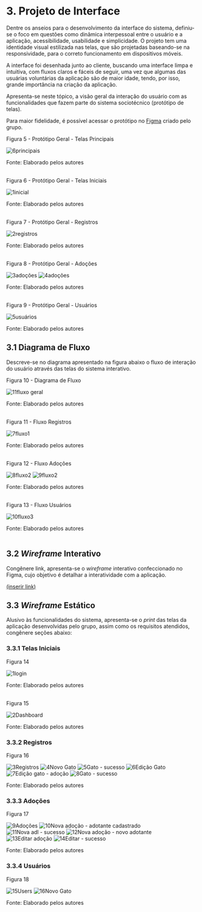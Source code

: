 
# 3. Projeto de Interface

Dentre os anseios para o desenvolvimento da interface do sistema, definiu-se o foco em questões como dinâmica interpessoal entre o usuário e a aplicação, acessibilidade, usabilidade e simplicidade. O projeto tem uma identidade visual estilizada nas telas, que são projetadas baseando-se na responsividade, para o correto funcionamento em dispositivos móveis.

A interface foi desenhada junto ao cliente, buscando uma interface limpa e intuitiva, com fluxos claros e fáceis de seguir, uma vez que algumas das usuárias voluntárias da aplicação são de maior idade, tendo, por isso, grande importância na criação da aplicação.

Apresenta-se neste tópico, a visão geral da interação do usuário com as funcionalidades que fazem parte do sistema sociotécnico (protótipo de telas).

Para maior fidelidade, é possível acessar o protótipo no [Figma](https://www.figma.com/file/JO06ha6KlqmFz37se0fZMX/SOS-CRM?type=design&node-id=127-2135&mode=design) criado pelo grupo.

Figura 5 - Protótipo Geral - Telas Principais

![6principais](https://github.com/ICEI-PUC-Minas-PMV-ADS/CatConnect/assets/89549220/f9756add-c95b-4f73-bf38-9a9a076671e5)

Fonte: Elaborado pelos autores
<br> 
<br>

Figura 6 - Protótipo Geral - Telas Iniciais

![1inicial](https://github.com/ICEI-PUC-Minas-PMV-ADS/CatConnect/assets/89549220/a8373ad0-1f11-4b79-b8bb-cd1d520ef77f)

Fonte: Elaborado pelos autores
<br> 
<br>

Figura 7 - Protótipo Geral - Registros

![2registros](https://github.com/ICEI-PUC-Minas-PMV-ADS/CatConnect/assets/89549220/8f6b4934-456a-477c-8b40-b6e08dc5cb3e)

Fonte: Elaborado pelos autores
<br> 
<br>

Figura 8 - Protótipo Geral - Adoções

![3adoções](https://github.com/ICEI-PUC-Minas-PMV-ADS/CatConnect/assets/89549220/30132a1e-5263-4db1-85bf-01fa92eb2d6e)
![4adoções](https://github.com/ICEI-PUC-Minas-PMV-ADS/CatConnect/assets/89549220/174139fb-fdfd-4395-9c12-657e776848ee)

Fonte: Elaborado pelos autores
<br> 
<br>

Figura 9 - Protótipo Geral - Usuários

![5usuários](https://github.com/ICEI-PUC-Minas-PMV-ADS/CatConnect/assets/89549220/941eb414-ebdf-4282-8a4a-7dd9b2eb5d23)

Fonte: Elaborado pelos autores


## 3.1 Diagrama de Fluxo

Descreve-se no diagrama apresentado na figura abaixo o fluxo de interação do usuário através das telas do sistema interativo.

Figura 10 - Diagrama de Fluxo

![11fluxo geral](https://github.com/ICEI-PUC-Minas-PMV-ADS/CatConnect/assets/89549220/157259c2-567a-49de-860d-f029669a4932)

Fonte: Elaborado pelos autores
<br>
<br>

Figura 11 - Fluxo Registros

![7fluxo1](https://github.com/ICEI-PUC-Minas-PMV-ADS/CatConnect/assets/89549220/a1327661-fbbf-4a54-8a45-36d7331763d7)

Fonte: Elaborado pelos autores
<br>
<br>

Figura 12 - Fluxo Adoções

![8fluxo2](https://github.com/ICEI-PUC-Minas-PMV-ADS/CatConnect/assets/89549220/e6144d7c-4fcb-4377-a3fc-754ee0b4e333)
![9fluxo2](https://github.com/ICEI-PUC-Minas-PMV-ADS/CatConnect/assets/89549220/d792cc51-acb6-467c-833e-28cf1a0f1960)

Fonte: Elaborado pelos autores
<br>
<br>

Figura 13 - Fluxo Usuários

![10fluxo3](https://github.com/ICEI-PUC-Minas-PMV-ADS/CatConnect/assets/89549220/691f39b3-18ea-43e4-82fc-11506981e54d)

Fonte: Elaborado pelos autores
<br>
<br>


## 3.2 _Wireframe_ Interativo

Congênere link, apresenta-se o _wireframe_ interativo confeccionado no Figma, cujo objetivo é detalhar a interatividade com a aplicação.

[(inserir link)](https://www.figma.com/proto/lXEXuwRUcqne4Y4OrtCTUw/SOS-CRM-(Copy)?node-id=127-2385&starting-point-node-id=127%3A2694)


## 3.3 _Wireframe_ Estático

Alusivo às funcionalidades do sistema, apresenta-se o _print_ das telas da aplicação desenvolvidas pelo grupo, assim como os requisitos atendidos, congênere seções abaixo:

### 3.3.1 Telas Iniciais

Figura 14

![1login](https://github.com/ICEI-PUC-Minas-PMV-ADS/CatConnect/assets/89549220/8938a410-632a-4351-951a-486c26414674)

Fonte: Elaborado pelos autores
<br>
<br>

Figura 15

![2Dashboard](https://github.com/ICEI-PUC-Minas-PMV-ADS/CatConnect/assets/89549220/e05ed564-912e-4695-8f43-2c52bb7d24c1)

Fonte: Elaborado pelos autores


### 3.3.2 Registros

Figura 16

![3Registros](https://github.com/ICEI-PUC-Minas-PMV-ADS/CatConnect/assets/89549220/ffa0b1ae-ebb9-4126-b388-6c5aa689b86f)
![4Novo Gato](https://github.com/ICEI-PUC-Minas-PMV-ADS/CatConnect/assets/89549220/ce586dfc-99e2-4084-806c-96475966590a)
![5Gato - sucesso](https://github.com/ICEI-PUC-Minas-PMV-ADS/CatConnect/assets/89549220/67e8cd29-d5cb-48c8-b2b3-75193ac52ec1)
![6Edição Gato](https://github.com/ICEI-PUC-Minas-PMV-ADS/CatConnect/assets/89549220/60a54e5e-817d-42cb-87bc-b1040b5c842e)
![7Edição gato - adoção](https://github.com/ICEI-PUC-Minas-PMV-ADS/CatConnect/assets/89549220/16769834-94a8-4c5e-a259-6b7765adbfda)
![8Gato - sucesso](https://github.com/ICEI-PUC-Minas-PMV-ADS/CatConnect/assets/89549220/bfa2aace-7313-48c0-868b-74de778f1f3b)

Fonte: Elaborado pelos autores


### 3.3.3 Adoções

Figura 17

![9Adoções](https://github.com/ICEI-PUC-Minas-PMV-ADS/CatConnect/assets/89549220/39858c8c-b06e-471a-9d78-394c2c66b79a)
![10Nova adoção - adotante cadastrado](https://github.com/ICEI-PUC-Minas-PMV-ADS/CatConnect/assets/89549220/ff71b639-5cd5-440f-85cb-371631048c22)
![11Nova adl - sucesso](https://github.com/ICEI-PUC-Minas-PMV-ADS/CatConnect/assets/89549220/3d3f1cd3-ad8f-4b19-8e3b-f9ac0767bf4e)
![12Nova adoção - novo adotante](https://github.com/ICEI-PUC-Minas-PMV-ADS/CatConnect/assets/89549220/0401e6c6-1ea6-400f-8322-24c83aa20627)
![13Editar adoção](https://github.com/ICEI-PUC-Minas-PMV-ADS/CatConnect/assets/89549220/6f169b28-1b3a-4d19-b6ec-3bb29077f286)
![14Editar - sucesso](https://github.com/ICEI-PUC-Minas-PMV-ADS/CatConnect/assets/89549220/fbff3f27-72f3-4940-8a75-82643ee6218d)

Fonte: Elaborado pelos autores


### 3.3.4 Usuários

Figura 18

![15Users](https://github.com/ICEI-PUC-Minas-PMV-ADS/CatConnect/assets/89549220/a7de5029-a469-4bb7-89ba-9e912f7f1607)
![16Novo Gato](https://github.com/ICEI-PUC-Minas-PMV-ADS/CatConnect/assets/89549220/050b5d98-c49f-482a-bab8-6d963dd6f9c9)

Fonte: Elaborado pelos autores
